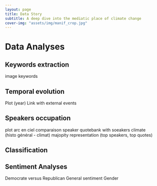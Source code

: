 ```yaml
---
layout: page
title: Data Story
subtitle: A deep dive into the mediatic place of climate change
cover-img: "assets/img/manif_crop.jpg"
---
```


# Data Analyses

## Keywords extraction
image keywords

## Temporal evolution
Plot (year)
Link with external events

## Speakers occupation
plot arc en ciel
comparaison speaker quotebank with soeakers climate (histo général - climat)
majopity representation (top speakers, top quotes)

## Classification

## Sentiment Analyses
Democrate versus Republican
General sentiment
Gender
